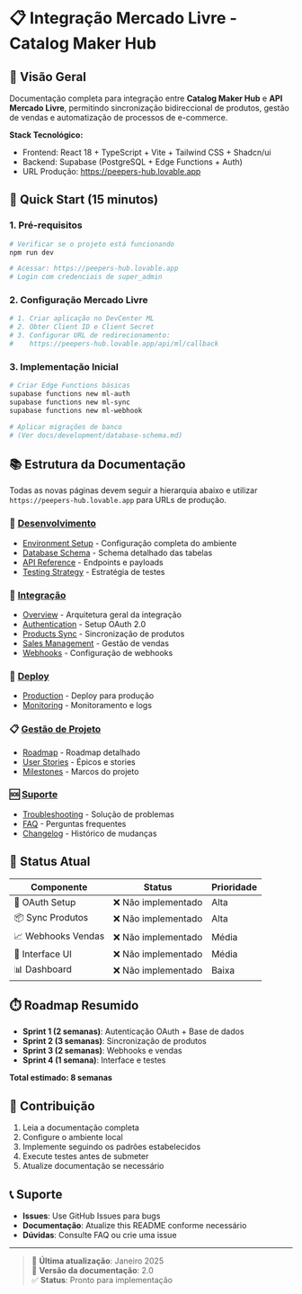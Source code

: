 # 📋 Integração Mercado Livre - Catalog Maker Hub

## 🎯 Visão Geral

Documentação completa para integração entre **Catalog Maker Hub** e **API Mercado Livre**, permitindo sincronização bidireccional de produtos, gestão de vendas e automatização de processos de e-commerce.

**Stack Tecnológico:**
- Frontend: React 18 + TypeScript + Vite + Tailwind CSS + Shadcn/ui
- Backend: Supabase (PostgreSQL + Edge Functions + Auth)
- URL Produção: https://peepers-hub.lovable.app

## 🚀 Quick Start (15 minutos)

### 1. Pré-requisitos
```bash
# Verificar se o projeto está funcionando
npm run dev

# Acessar: https://peepers-hub.lovable.app
# Login com credenciais de super_admin
```

### 2. Configuração Mercado Livre
```bash
# 1. Criar aplicação no DevCenter ML
# 2. Obter Client ID e Client Secret
# 3. Configurar URL de redirecionamento:
#    https://peepers-hub.lovable.app/api/ml/callback
```

### 3. Implementação Inicial
```bash
# Criar Edge Functions básicas
supabase functions new ml-auth
supabase functions new ml-sync
supabase functions new ml-webhook

# Aplicar migrações de banco
# (Ver docs/development/database-schema.md)
```

## 📚 Estrutura da Documentação

Todas as novas páginas devem seguir a hierarquia abaixo e utilizar `https://peepers-hub.lovable.app` para URLs de produção.

### 🔧 [Desenvolvimento](./development/)
- [Environment Setup](./development/setup.md) - Configuração completa do ambiente
- [Database Schema](./development/database-schema.md) - Schema detalhado das tabelas
- [API Reference](./development/api-reference.md) - Endpoints e payloads
- [Testing Strategy](./development/testing.md) - Estratégia de testes

### 🔗 [Integração](./integration/)
- [Overview](./integration/overview.md) - Arquitetura geral da integração
- [Authentication](./integration/authentication.md) - Setup OAuth 2.0
- [Products Sync](./integration/products-sync.md) - Sincronização de produtos
- [Sales Management](./integration/sales-management.md) - Gestão de vendas
- [Webhooks](./integration/webhooks.md) - Configuração de webhooks

### 🚀 [Deploy](./deployment/)
- [Production](./deployment/production.md) - Deploy para produção
- [Monitoring](./deployment/monitoring.md) - Monitoramento e logs

### 📋 [Gestão de Projeto](./project-management/)
- [Roadmap](./project-management/roadmap.md) - Roadmap detalhado
- [User Stories](./project-management/user-stories.md) - Épicos e stories
- [Milestones](./project-management/milestones.md) - Marcos do projeto

### 🆘 [Suporte](./support/)
- [Troubleshooting](./support/troubleshooting.md) - Solução de problemas
- [FAQ](./support/faq.md) - Perguntas frequentes
- [Changelog](./support/changelog.md) - Histórico de mudanças

## 🎯 Status Atual

| Componente | Status | Prioridade |
|------------|--------|------------|
| 🔐 OAuth Setup | ❌ Não implementado | Alta |
| 📦 Sync Produtos | ❌ Não implementado | Alta |
| 📈 Webhooks Vendas | ❌ Não implementado | Média |
| 🎨 Interface UI | ❌ Não implementado | Média |
| 📊 Dashboard | ❌ Não implementado | Baixa |

## ⏱️ Roadmap Resumido

- **Sprint 1 (2 semanas)**: Autenticação OAuth + Base de dados
- **Sprint 2 (3 semanas)**: Sincronização de produtos  
- **Sprint 3 (2 semanas)**: Webhooks e vendas
- **Sprint 4 (1 semana)**: Interface e testes

**Total estimado: 8 semanas**

## 🔧 Contribuição

1. Leia a documentação completa
2. Configure o ambiente local
3. Implemente seguindo os padrões estabelecidos
4. Execute testes antes de submeter
5. Atualize documentação se necessário

## 📞 Suporte

- **Issues**: Use GitHub Issues para bugs
- **Documentação**: Atualize this README conforme necessário
- **Dúvidas**: Consulte FAQ ou crie uma issue

---

> 📖 **Última atualização**: Janeiro 2025  
> 🔄 **Versão da documentação**: 2.0  
> ✅ **Status**: Pronto para implementação